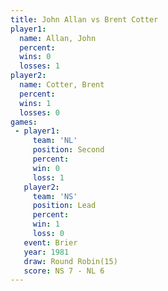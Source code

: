 ```yaml
---
title: John Allan vs Brent Cotter
player1:             
  name: Allan, John  
  percent:           
  wins: 0            
  losses: 1          
player2:             
  name: Cotter, Brent
  percent:           
  wins: 1            
  losses: 0          
games:
 - player1:          
     team: 'NL'      
     position: Second
     percent:        
     win: 0          
     loss: 1         
   player2:        
     team: 'NS'    
     position: Lead
     percent:      
     win: 1        
     loss: 0       
   event: Brier         
   year: 1981           
   draw: Round Robin(15)
   score: NS 7 - NL 6   
---
```

